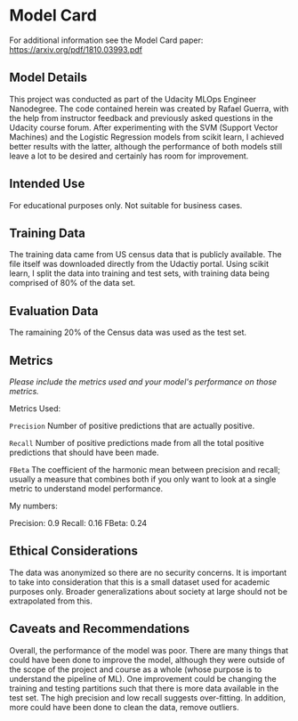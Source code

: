 # Model Card

For additional information see the Model Card paper: https://arxiv.org/pdf/1810.03993.pdf

## Model Details

This project was conducted as part of the Udacity MLOps Engineer Nanodegree. The code contained herein was created by Rafael Guerra, with the help from instructor feedback and previously asked questions in the Udacity course forum. After experimenting with the SVM (Support Vector Machines) and the Logistic Regression models from scikit learn, I achieved better results with the latter, although the performance of both models still leave a lot to be desired and certainly has room for improvement.

## Intended Use

For educational purposes only. Not suitable for business cases.

## Training Data

The training data came from US census data that is publicly available. The file itself was downloaded directly from the Udactiy portal. Using scikit learn, I split the data into training and test sets, with training data being comprised of 80% of the data set.

## Evaluation Data

The ramaining 20% of the Census data was used as the test set.

## Metrics
_Please include the metrics used and your model's performance on those metrics._

Metrics Used:

```Precision```
Number of positive predictions that are actually positive.

```Recall```
Number of positive predictions made from all the total positive predictions that should have been made.

```FBeta```
The coefficient of the harmonic mean between precision and recall; usually a measure that combines both if you only want to look at a single metric to understand model performance.

My numbers:

Precision: 0.9
Recall: 0.16
FBeta: 0.24

## Ethical Considerations

The data was anonymized so there are no security concerns. It is important to take into consideration that this is a small dataset used for academic purposes only. Broader generalizations about society at large should not be extrapolated from this.

## Caveats and Recommendations

Overall, the performance of the model was poor. There are many things that could have been done to improve the model, although they were outside of the scope of the project and course as a whole (whose purpose is to understand the pipeline of ML). One improvement could be changing the training and testing partitions such that there is more data available in the test set. The high precision and low recall suggests over-fitting. In addition, more could have been done to clean the data, remove outliers.
